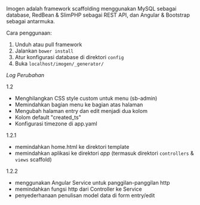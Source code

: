 Imogen adalah framework scaffolding menggunakan MySQL sebagai database, RedBean & SlimPHP sebagai REST API, dan Angular & Bootstrap sebagai antarmuka.

Cara penggunaan:

1. Unduh atau pull framework
2. Jalankan `bower install`
3. Atur konfigurasi database di direktori `config`
4. Buka `localhost/imogen/_generator/`

*Log Perubahan*

1.2
- Menghilangkan CSS style custom untuk menu (sb-admin)
- Memindahkan bagian menu ke bagian atas halaman
- Mengubah halaman entry dan edit menjadi dua kolom
- Kolom default "created_ts"
- Konfigurasi timezone di app.yaml

1.2.1
- memindahkan home.html ke direktori template
- memindahkan aplikasi ke direktori _app_ (termasuk direktori `controllers` & `views` scaffold)

1.2.2
- menggunakan Angular Service untuk panggilan-panggilan http
- memindahkan fungsi http dari Controller ke Service
- penyederhanaan penulisan model data di form entry/edit